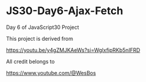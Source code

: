 # JS30-Day6-Ajax-Fetch
Day 6 of JavaScript30 Project

This project is derived from

https://youtu.be/y4gZMJKAeWs?si=WglxfipRKb5nIFRD

All credit belongs to

https://www.youtube.com/@WesBos